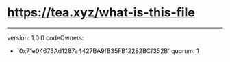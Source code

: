 # https://tea.xyz/what-is-this-file
---
version: 1.0.0
codeOwners:
  - '0x71e04673Ad1287a4427BA9fB35FB12282BCf352B'
quorum: 1
